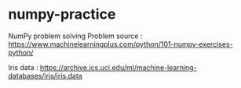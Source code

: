 # numpy-practice
NumPy problem solving 
Problem source : https://www.machinelearningplus.com/python/101-numpy-exercises-python/

Iris data : https://archive.ics.uci.edu/ml/machine-learning-databases/iris/iris.data
